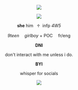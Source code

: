 <p align="center">
  <img src="https://cdn.discordapp.com/attachments/840573705544925185/1179111255680749568/min_cropped.png?ex=657897ee&is=656622ee&hm=8c94c621a17bd6e6081481eae0289574d9477e8c04dd5fd41bb6e71e4beafa8f">
  <p>
<p align="center">
  <img src="https://media.discordapp.net/attachments/903364339464044575/1101868625335431328/B3FD7AFF-EA00-4AF3-8495-A600C4BCB9E4.gif">
<p>

<p align="center">
  <b>she</b>  him ‎ ‎ ♱  ‎ ‎infp <i>4W5</i>
</p>

<p align="center">
  <i>9teen　 girlboy</i> + POC　 fr/eng
</p>


<p align="center"><b>DNI</b></p>
<p align="center">don't interact with me unless i do.</p>


<p align="center"><b>BYI</b></p>
<p align="center">whisper for socials</p>
<p align="center">
  <img src="https://media.discordapp.net/attachments/903364339464044575/1101868625335431328/B3FD7AFF-EA00-4AF3-8495-A600C4BCB9E4.gif">
<p>
